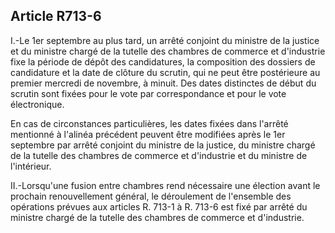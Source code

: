 Article R713-6
----
I.-Le 1er septembre au plus tard, un arrêté conjoint du ministre de la justice
et du ministre chargé de la tutelle des chambres de commerce et d'industrie fixe
la période de dépôt des candidatures, la composition des dossiers de candidature
et la date de clôture du scrutin, qui ne peut être postérieure au premier
mercredi de novembre, à minuit. Des dates distinctes de début du scrutin sont
fixées pour le vote par correspondance et pour le vote électronique.

En cas de circonstances particulières, les dates fixées dans l'arrêté mentionné
à l'alinéa précédent peuvent être modifiées après le 1er septembre par arrêté
conjoint du ministre de la justice, du ministre chargé de la tutelle des
chambres de commerce et d'industrie et du ministre de l'intérieur.

II.-Lorsqu'une fusion entre chambres rend nécessaire une élection avant le
prochain renouvellement général, le déroulement de l'ensemble des opérations
prévues aux articles R. 713-1 à R. 713-6 est fixé par arrêté du ministre chargé
de la tutelle des chambres de commerce et d'industrie.
